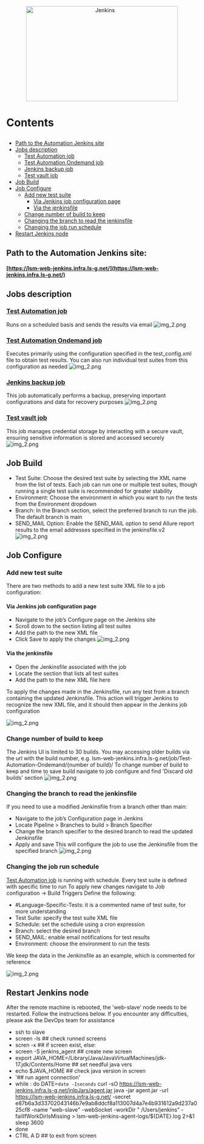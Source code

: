 <p align="center">
 <img title="Jenkins" src="./images/jenkins-emblem.png" width="400" height="250"/>
</p>

# <p name="Contents">Сontents</p>

+ [Path to the Automation Jenkins site](#jenkins_site)
+ [Jobs description](#jobs_description)
    + [Test Automation job](#main_automation_job)
    + [Test Automation Ondemand job](#ondemand_job)
    + [Jenkins backup job](#backup_job)
    + [Test vault job](#vault_job)
+ [Job Build](#job_build)
+ [Job Configure](#job_configure)
    + [Add new test suite](#new_test_suite)
        + [Via Jenkins job configuration page](#via_Jenkins)
        + [Via the jenkinsfile](#via_jenkinsfile)
    + [Change number of build to keep](#change_build_number)
    + [Changing the branch to read the jenkinsfile](#change_branch)
    + [Changing the job run schedule](#change_job_schedule)
+ [Restart Jenkins node](#restart_Jenkins_node)

## <a name="jenkins_site">Path to the Automation Jenkins site:</a>

#### [https://lsm-web-jenkins.infra.ls-g.net/](https://lsm-web-jenkins.infra.ls-g.net/)

## <a name="jobs_description">Jobs description</a>

### <a name="main_automation_job">[Test Automation job](https://lsm-web-jenkins.infra.ls-g.net/job/Test-Automation/)</a>

Runs on a scheduled basis and sends the results via email
![img_2.png](images/main_job.png)

### <a name="ondemand_job">[Test Automation Ondemand job](https://lsm-web-jenkins.infra.ls-g.net/job/Test-Automation-Ondemand/)</a>

Executes primarily using the configuration specified in the test_config.xml file to obtain test results. You can also
run individual test suites from this configuration as needed
![img_2.png](images/test_ondemand.png)

### <a name="backup_job">[Jenkins backup job](https://lsm-web-jenkins.infra.ls-g.net/job/lsm_web_jenkins_backup/)</a>

This job automatically performs a backup, preserving important configurations and data for recovery purposes
![img_2.png](images/backup_job.png)

### <a name="vault_job">[Test vault job](https://lsm-web-jenkins.infra.ls-g.net/job/test-vault/)</a>

This job manages credential storage by interacting with a secure vault, ensuring sensitive information is stored and
accessed securely
![img_2.png](images/test_vault.png)

## <a name="job_build">Job Build</a>

+ Test Suite: Choose the desired test suite by selecting the XML name from the list of tests. Each job can run one or
  multiple test suites, though running a single test suite is recommended for greater stability
+ Environment: Choose the environment in which you want to run the tests from the Environment dropdown
+ Branch: In the Branch section, select the preferred branch to run the job. The default branch is main
+ SEND_MAIL Option: Enable the SEND_MAIL option to send Allure report results to the email addresses specified in the
  jenkinsfile.v2
  ![img_2.png](images/job_configure.png)

## <a name="job_configure">Job Configure</a>

### <a name="new_test_suite">Add new test suite</a>

There are two methods to add a new test suite XML file to a job configuration:

#### <a name="via_Jenkins">Via Jenkins job configuration page</a>

+ Navigate to the job’s Configure page on the Jenkins site
+ Scroll down to the section listing all test suites
+ Add the path to the new XML file
+ Click Save to apply the changes
  ![img_2.png](images/add_test_suite_via_jenkins_ui.png)

#### <a name="via_jenkinsfile ">Via the jenkinsfile</a>

+ Open the Jenkinsfile associated with the job
+ Locate the section that lists all test suites
+ Add the path to the new XML file here

To apply the changes made in the Jenkinsfile, run any test from a branch containing the updated Jenkinsfile. This action
will trigger Jenkins to recognize the new XML file, and it should then appear in the Jenkins job configuration

![img_2.png](images/add_test_suite_via_jenkins_file.png)

### <a name="change_build_number">Change number of build to keep</a>

The Jenkins UI is limited to 30 builds. You may accessing older builds via the url with the build number, e.g.
lsm-web-jenkins.infra.ls-g.net/job/Test-Automation-Ondemand/{number of build}/
To change number of build to keep and time to save build navigate to job configure and find 'Discard old builds' section
![img_2.png](images/build_to_save.png)

### <a name="change_branch">Changing the branch to read the jenkinsfile</a>

If you need to use a modified Jenkinsfile from a branch other than main:

+ Navigate to the job’s Configuration page in Jenkins
+ Locate Pipeline > Branches to build > Branch Specifier
+ Change the branch specifier to the desired branch to read the updated Jenkinsfile
+ Apply and save
  This will configure the job to use the Jenkinsfile from the specified branch
  ![img_2.png](images/change_branch_to_read_jenkinsfile.png)

### <a name="change_job_schedule">Changing the job run schedule</a>

[Test Automation job](https://lsm-web-jenkins.infra.ls-g.net/job/Test-Automation/) is running with schedule. Every test
suite is defined with specific time to run
To apply new changes navigate to Job configuration -> Build Triggers
Define the following:

+ #Language-Specific-Tests: it is a commented name of test suite, for more understanding
+ Test Suite: specify the test suite XML file
+ Schedule: set the schedule using a cron expression
+ Branch: select the desired branch
+ SEND_MAIL: enable email notifications for test results
+ Environment: choose the environment to run the tests

We keep the data in the Jenkinsfile as an example, which is commented for reference

![img_2.png](images/job_schedule.png)

## <a name="restart_Jenkins_node">Restart Jenkins node</a>

After the remote machine is rebooted, the 'web-slave' node needs to be restarted. Follow the instructions below. If you
encounter any difficulties, please ask the DevOps team for assistance

+ ssh to slave
+ screen -ls ## check runned screens
+ scren -x <number of active screen> ## if screen exist, else:
+ screen -S jenkins_agent ## create new screen
+ export JAVA_HOME=/Library/Java/JavaVirtualMachines/jdk-17.jdk/Contents/Home ## set needful java vers
+ echo $JAVA_HOME ## check java version in screen
+ '## run agent connection'
+ while :
  do
  DATE=`date -Iseconds`
  curl -sO https://lsm-web-jenkins.infra.ls-g.net/jnlpJars/agent.jar
  java -jar agent.jar -url https://lsm-web-jenkins.infra.ls-g.net/ -secret
  e87b6a3d33702043146b7e9ab8ddcf8a113007d4a7e4b931612a9d237a025cf8 -name "web-slave" -webSocket -workDir "
  /Users/jenkins" -failIfWorkDirIsMissing > lsm-web-jenkins-agent-logs/${DATE}.log 2>&1
  sleep 3600
+ done
+ CTRL A D ## to exit from screen

